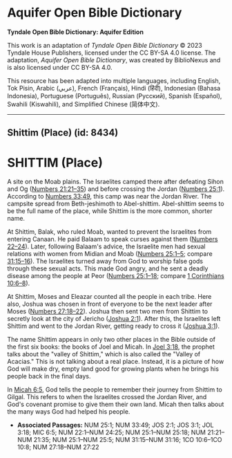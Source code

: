 # Aquifer Open Bible Dictionary

**Tyndale Open Bible Dictionary: Aquifer Edition**

This work is an adaptation of *Tyndale Open Bible Dictionary* © 2023 Tyndale House Publishers, licensed under the CC BY\-SA 4\.0 license. The adaptation, *Aquifer Open Bible Dictionary*, was created by BiblioNexus and is also licensed under CC BY\-SA 4\.0\.

This resource has been adapted into multiple languages, including English, Tok Pisin, Arabic (عربي), French (Français), Hindi (हिंदी), Indonesian (Bahasa Indonesia), Portuguese (Português), Russian (Русский), Spanish (Español), Swahili (Kiswahili), and Simplified Chinese (简体中文).



--------------------------------

## Shittim (Place) (id: 8434)

SHITTIM (Place)
===============

A site on the Moab plains. The Israelites camped there after defeating Sihon and Og ([Numbers 21:21–35](https://ref.ly/Num21:21-Num21:35)) and before crossing the Jordan ([Numbers 25:1](https://ref.ly/Num25:1)). According to [Numbers 33:49](https://ref.ly/Num33:49), this camp was near the Jordan River. The campsite spread from Beth\-jeshimoth to Abel\-shittim. Abel\-shittim seems to be the full name of the place, while Shittim is the more common, shorter name.

At Shittim, Balak, who ruled Moab, wanted to prevent the Israelites from entering Canaan. He paid Balaam to speak curses against them ([Numbers 22–24](https://ref.ly/Num22:1-Num24:25)). Later, following Balaam's advice, the Israelite men had sexual relations with women from Midian and Moab ([Numbers 25:1–5](https://ref.ly/Num25:1-Num25:5); compare [31:15–16](https://ref.ly/Num31:15-Num31:16)). The Israelites turned away from God to worship false gods through these sexual acts. This made God angry, and he sent a deadly disease among the people at Peor ([Numbers 25:1–18](https://ref.ly/Num25:1-Num25:18); compare [1 Corinthians 10:6–8](https://ref.ly/1Cor10:6-1Cor10:8)). 

At Shittim, Moses and Eleazar counted all the people in each tribe. Here also, Joshua was chosen in front of everyone to be the next leader after Moses ([Numbers 27:18–22](https://ref.ly/Num27:18-Num27:22)). Joshua then sent two men from Shittim to secretly look at the city of Jericho ([Joshua 2:1](https://ref.ly/Josh2:1)). After this, the Israelites left Shittim and went to the Jordan River, getting ready to cross it ([Joshua 3:1](https://ref.ly/Josh3:1)).

The name Shittim appears in only two other places in the Bible outside of the first six books: the books of Joel and Micah. In [Joel 3:18](https://ref.ly/Joel3:18), the prophet talks about the "valley of Shittim," which is also called the "Valley of Acacias." This is not talking about a real place. Instead, it is a picture of how God will make dry, empty land good for growing plants when he brings his people back in the final days.

In [Micah 6:5](https://ref.ly/Mic6:5), God tells the people to remember their journey from Shittim to Gilgal. This refers to when the Israelites crossed the Jordan River, and God's covenant promise to give them their own land. Micah then talks about the many ways God had helped his people.

* **Associated Passages:** NUM 25:1; NUM 33:49; JOS 2:1; JOS 3:1; JOL 3:18; MIC 6:5; NUM 22:1–NUM 24:25; NUM 25:1–NUM 25:18; NUM 21:21–NUM 21:35; NUM 25:1–NUM 25:5; NUM 31:15–NUM 31:16; 1CO 10:6–1CO 10:8; NUM 27:18–NUM 27:22

